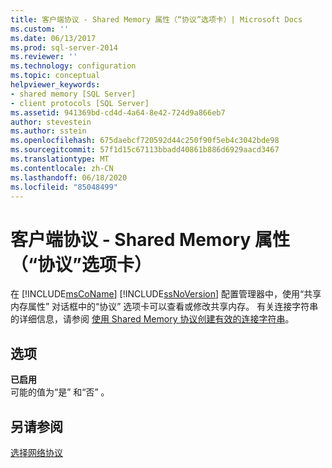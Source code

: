 ```yaml
---
title: 客户端协议 - Shared Memory 属性（“协议”选项卡）| Microsoft Docs
ms.custom: ''
ms.date: 06/13/2017
ms.prod: sql-server-2014
ms.reviewer: ''
ms.technology: configuration
ms.topic: conceptual
helpviewer_keywords:
- shared memory [SQL Server]
- client protocols [SQL Server]
ms.assetid: 941369bd-cd4d-4a64-8e42-724d9a866eb7
author: stevestein
ms.author: sstein
ms.openlocfilehash: 675daebcf720592d44c250f90f5eb4c3042bde98
ms.sourcegitcommit: 57f1d15c67113bbadd40861b886d6929aacd3467
ms.translationtype: MT
ms.contentlocale: zh-CN
ms.lasthandoff: 06/18/2020
ms.locfileid: "85048499"
---
```

# <a name="client-protocols---shared-memory-properties-protocol-tab"></a>客户端协议 - Shared Memory 属性（“协议”选项卡）
  在 [!INCLUDE[msCoName](../../includes/msconame-md.md)] [!INCLUDE[ssNoVersion](../../includes/ssnoversion-md.md)] 配置管理器中，使用“共享内存属性”  对话框中的“协议”  选项卡可以查看或修改共享内存。 有关连接字符串的详细信息，请参阅 [使用 Shared Memory 协议创建有效的连接字符串](../../../2014/tools/configuration-manager/creating-a-valid-connection-string-using-shared-memory-protocol.md)。  
  
## <a name="options"></a>选项  
 **已启用**  
 可能的值为“是”  和“否”  。  
  
## <a name="see-also"></a>另请参阅  
 [选择网络协议](../../../2014/tools/configuration-manager/choosing-a-network-protocol.md)  
  
  
